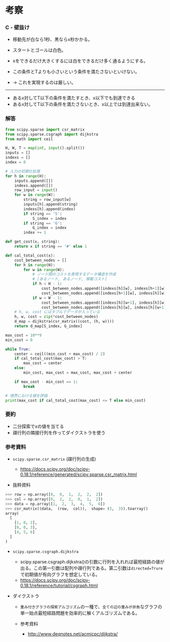# 考察
### C - 壁抜け
- 移動先が白なら1秒、黒ならx秒かかる。
- スタートとゴールは白色。

- xをできるだけ大きくするには白をできるだけ多く通るようにする。
- この条件とTよりも小さいという条件を満たさないといけない。
- -> これを実現するのは厳しい。
---
- あるx対してT以下の条件を満たすとき、x以下でも到達できる
- あるx対してT以下の条件を満たさないとき、x以上では到達出来ない。


### 解答
```python
from scipy.sparse import csr_matrix
from scipy.sparse.csgraph import dijkstra
from math import ceil

H, W, T = map(int, input().split())
inputs = []
indexs = []
index = 0

# 入力の初期化処理
for h in range(H):
    inputs.append([])
    indexs.append([])
    row_input = input()
    for w in range(W):
        string = row_input[w]
        inputs[h].append(string)
        indexs[h].append(index)
        if string == 'S':
            S_index = index
        if string == 'G':
            G_index = index
        index += 1

def get_cost(x, string):
    return x if string == '#' else 1

def cal_total_cost(x):
    cost_between_nodes = []
    for h in range(H):
        for w in range(W):
            # ノード間のコストを表現するデータ構造を作成
            # [あるノード, あるノード, 移動コスト]
            if h < H - 1:
                cost_between_nodes.append([indexs[h][w], indexs[h+1][w], get_cost(x, inputs[h+1][w])])
                cost_between_nodes.append([indexs[h+1][w], indexs[h][w], get_cost(x, inputs[h][w])])
            if w < W - 1:
                cost_between_nodes.append([indexs[h][w+1], indexs[h][w], get_cost(x, inputs[h][w])])
                cost_between_nodes.append([indexs[h][w], indexs[h][w+1], get_cost(x, inputs[h][w+1])])
    # h, w, cost にはタプルでデータが入っている
    h, w, cost = zip(*cost_between_nodes)
    d_map = dijkstra(csr_matrix((cost, (h, w))))
    return d_map[S_index, G_index]

max_cost = 10**9
min_cost = 0

while True:
    center = ceil((min_cost + max_cost) / 2)
    if cal_total_cost(max_cost) > T:
        max_cost = center
    else:
        min_cost, max_cost = max_cost, max_cost + center

    if max_cost - min_cost == 1:
        break

# 境界における値を評価
print(max_cost if cal_total_cost(max_cost) <= T else min_cost)
```


### 要約
- 二分探索でxの値を当てる
- 疎行列の隣接行列を作ってダイクストラを使う


### 参考資料
- `scipy.sparse.csr_matrix` (疎行列の生成)
  - https://docs.scipy.org/doc/scipy-0.18.1/reference/generated/scipy.sparse.csr_matrix.html

- 抜粋資料
```python
>>> row = np.array([0,  0,  1,  2,  2,  2])
>>> col = np.array([0,  2,  2,  0,  1,  2])
>>> data = np.array([1,  2,  3,  4,  5,  6])
>>> csr_matrix((data,  (row,  col)),  shape= (3,  3)).toarray()
array(
  [
    [1, 0, 2], 
    [0, 0, 3], 
    [4, 5, 6]
  ]
)
```
- `scipy.sparse.csgraph.dijkstra`
  - scipy.sparse.csgraph.dijkstra()の引数に行列を入れれば最短経路の値が出る。この第一引数は配列や疎行列である。第二引数は`directed=Trure`で初期値が有向グラフを想定している。
   - https://docs.scipy.org/doc/scipy-0.18.1/reference/tutorial/csgraph.html


- ダイクストラ
  - `重み付きグラフの探索アルゴリズム`の一種で、`全ての辺の重みが非負`なグラフの単一始点最短経路問題を効率的に解くアルゴリズムである。

  - 参考資料
    - http://www.deqnotes.net/acmicpc/dijkstra/